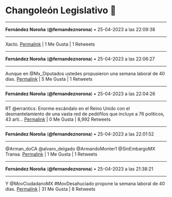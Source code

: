 # Changoleón Legislativo 🙈
*****
**Fernández Noroña** (**@fernandeznorona**) • 25-04-2023 a las 22:09:38
*****
Xacto.
[Permalink](https://twitter.com/fernandeznorona/status/1651106238652903424) | 1 Me Gusta | 1 Retweets
*****
**Fernández Noroña** (**@fernandeznorona**) • 25-04-2023 a las 22:06:27
*****
Aunque en @Mx_Diputados ustedes propusieron una semana laboral de 40 días.
[Permalink](https://twitter.com/fernandeznorona/status/1651105437880815616) | 5 Me Gusta | 1 Retweets
*****
**Fernández Noroña** (**@fernandeznorona**) • 25-04-2023 a las 22:04:26
*****
RT @errantics: Enorme escándalo en el Reino Unido con el desmantelamiento de una vasta red de pedófilos que incluye a 76 políticos, 43 arti…
[Permalink](https://twitter.com/fernandeznorona/status/1651104932232302593) | 0 Me Gusta | 8,992 Retweets
*****
**Fernández Noroña** (**@fernandeznorona**) • 25-04-2023 a las 22:01:52
*****
@Arman_doCA @alvaro_delgado @ArmandoMonter1 @SinEmbargoMX Transa.
[Permalink](https://twitter.com/fernandeznorona/status/1651104285667516422) | 1 Me Gusta | 1 Retweets
*****
**Fernández Noroña** (**@fernandeznorona**) • 25-04-2023 a las 21:38:21
*****
Y @MovCiudadanoMX #MovDesahuciado propone la semana laboral de 40 días.
[Permalink](https://twitter.com/fernandeznorona/status/1651098367978766338) | 31 Me Gusta | 8 Retweets